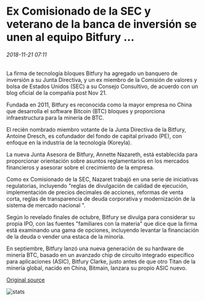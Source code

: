 # Ex Comisionado de la SEC y veterano de la banca de inversión se unen al equipo Bitfury ...

###### 2018-11-21 07:11

La firma de tecnología bloques Bitfury ha agregado un banquero de inversión a su Junta Directiva, y un ex miembro de la Comisión de valores y bolsa de Estados Unidos (SEC) a su Consejo Consultivo, de acuerdo con un blog oficial de la compañía post Nov 21.

Fundada en 2011, Bitfury es reconocida como la mayor empresa no China que desarrolla el software Bitcoin (BTC) bloques y proporciona infraestructura para la minería de BTC.

El recién nombrado miembro votante de la Junta Directiva de la Bitfury, Antoine Dresch, es cofundador del fondo de capital privado (PE), con enfoque en la industria de la tecnología (Koreyla).

La nueva Junta Asesora de Bitfury, Annette Nazareth, está establecida para proporcionar orientación sobre asuntos reglamentarios en los mercados financieros y asesorar sobre el crecimiento de la empresa.

Como ex Comisionado de la SEC, Nazaret trabajó en una serie de iniciativas regulatorias, incluyendo "reglas de divulgación de calidad de ejecución, implementación de precios decimales de acciones, reformas de venta corta, reglas de transparencia de deuda corporativa y modernización de la sistema de mercado nacional ".

Según lo revelado finales de octubre, Bitfury se divulga para considerar su propia IPO, con las fuentes "familiares con la materia" que dice que la firma está examinando una gama de opciones, incluyendo levantar la financiación de la deuda o vender una estaca de la minoría.

En septiembre, Bitfury lanzó una nueva generación de su hardware de minería BTC, basado en un avanzado chip de circuito integrado específico para aplicaciones (ASIC), Bitfury Clarke, justo antes de que otro Titan de la minería global, nacido en China, Bitmain, lanzara su propio ASIC nuevo.

[Original source](https://cointelegraph.com/news/ex-sec-commissioner-and-investment-banking-veteran-join-bitfury-team)

![stats](https://c.statcounter.com/11760860/0/a89fa40b/1/ "stats")